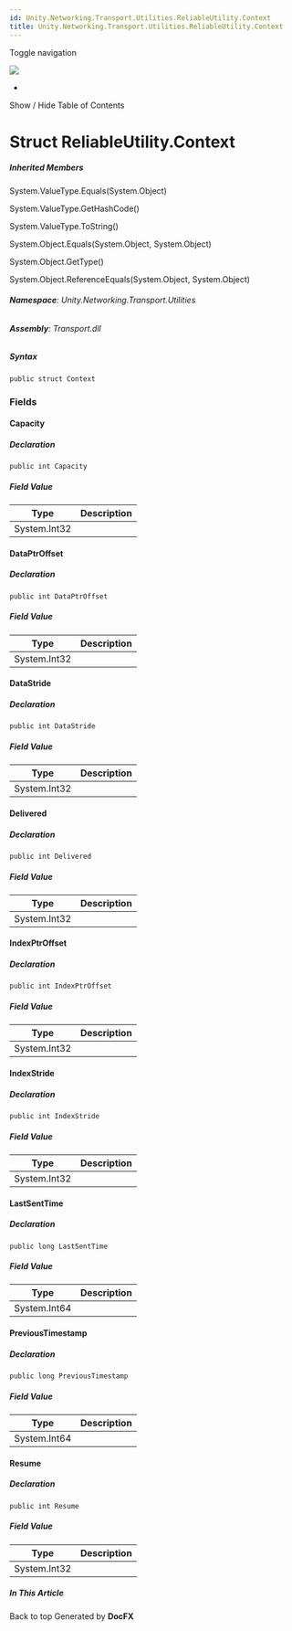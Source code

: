 ```yaml
---
id: Unity.Networking.Transport.Utilities.ReliableUtility.Context
title: Unity.Networking.Transport.Utilities.ReliableUtility.Context
---
```


<div id="wrapper">

<div>

<div class="container">

<div class="navbar-header">

Toggle navigation

<img src="../logo.svg" id="logo" class="svg" />

</div>

<div id="navbar" class="collapse navbar-collapse">

<div class="form-group">

</div>

</div>

</div>

<div class="subnav navbar navbar-default">

<div id="breadcrumb" class="container hide-when-search">

-   

</div>

</div>

</div>

<div class="container body-content hide-when-search" role="main">

<div class="sidenav hide-when-search">

Show / Hide Table of Contents

<div id="sidetoggle" class="sidetoggle collapse">

<div id="sidetoc">

</div>

</div>

</div>

<div class="article row grid-right">

<div class="col-md-10">

# Struct ReliableUtility.Context

<div class="markdown level0 summary">

</div>

<div class="markdown level0 conceptual">

</div>

<div class="inheritedMembers">

##### Inherited Members

<div>

System.ValueType.Equals(System.Object)

</div>

<div>

System.ValueType.GetHashCode()

</div>

<div>

System.ValueType.ToString()

</div>

<div>

System.Object.Equals(System.Object, System.Object)

</div>

<div>

System.Object.GetType()

</div>

<div>

System.Object.ReferenceEquals(System.Object, System.Object)

</div>

</div>

###### **Namespace**: Unity.Networking.Transport.Utilities

###### **Assembly**: Transport.dll

##### Syntax

<div class="codewrapper">

``` lang-csharp
public struct Context
```

</div>

### Fields

#### Capacity

<div class="markdown level1 summary">

</div>

<div class="markdown level1 conceptual">

</div>

##### Declaration

<div class="codewrapper">

``` lang-csharp
public int Capacity
```

</div>

##### Field Value

| Type         | Description |
|--------------|-------------|
| System.Int32 |             |

#### DataPtrOffset

<div class="markdown level1 summary">

</div>

<div class="markdown level1 conceptual">

</div>

##### Declaration

<div class="codewrapper">

``` lang-csharp
public int DataPtrOffset
```

</div>

##### Field Value

| Type         | Description |
|--------------|-------------|
| System.Int32 |             |

#### DataStride

<div class="markdown level1 summary">

</div>

<div class="markdown level1 conceptual">

</div>

##### Declaration

<div class="codewrapper">

``` lang-csharp
public int DataStride
```

</div>

##### Field Value

| Type         | Description |
|--------------|-------------|
| System.Int32 |             |

#### Delivered

<div class="markdown level1 summary">

</div>

<div class="markdown level1 conceptual">

</div>

##### Declaration

<div class="codewrapper">

``` lang-csharp
public int Delivered
```

</div>

##### Field Value

| Type         | Description |
|--------------|-------------|
| System.Int32 |             |

#### IndexPtrOffset

<div class="markdown level1 summary">

</div>

<div class="markdown level1 conceptual">

</div>

##### Declaration

<div class="codewrapper">

``` lang-csharp
public int IndexPtrOffset
```

</div>

##### Field Value

| Type         | Description |
|--------------|-------------|
| System.Int32 |             |

#### IndexStride

<div class="markdown level1 summary">

</div>

<div class="markdown level1 conceptual">

</div>

##### Declaration

<div class="codewrapper">

``` lang-csharp
public int IndexStride
```

</div>

##### Field Value

| Type         | Description |
|--------------|-------------|
| System.Int32 |             |

#### LastSentTime

<div class="markdown level1 summary">

</div>

<div class="markdown level1 conceptual">

</div>

##### Declaration

<div class="codewrapper">

``` lang-csharp
public long LastSentTime
```

</div>

##### Field Value

| Type         | Description |
|--------------|-------------|
| System.Int64 |             |

#### PreviousTimestamp

<div class="markdown level1 summary">

</div>

<div class="markdown level1 conceptual">

</div>

##### Declaration

<div class="codewrapper">

``` lang-csharp
public long PreviousTimestamp
```

</div>

##### Field Value

| Type         | Description |
|--------------|-------------|
| System.Int64 |             |

#### Resume

<div class="markdown level1 summary">

</div>

<div class="markdown level1 conceptual">

</div>

##### Declaration

<div class="codewrapper">

``` lang-csharp
public int Resume
```

</div>

##### Field Value

| Type         | Description |
|--------------|-------------|
| System.Int32 |             |

</div>

<div class="hidden-sm col-md-2" role="complementary">

<div class="sideaffix">

<div class="contribution">

</div>

##### In This Article

<div>

</div>

</div>

</div>

</div>

</div>

<div class="grad-bottom">

</div>

<div class="footer">

<div class="container">

Back to top Generated by **DocFX**

</div>

</div>

</div>
